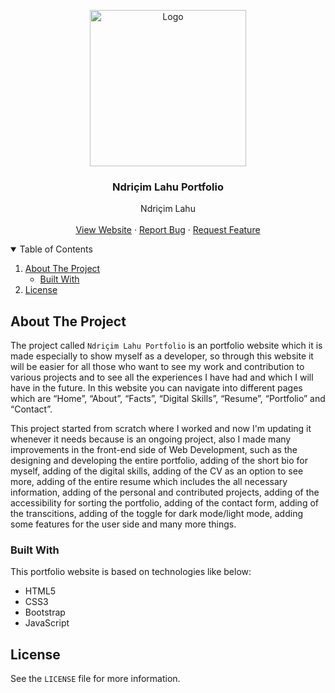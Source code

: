 <!-- PROJECT LOGO -->
<p align="center">
  <img src="https://github.com/ndriqimlahu/ndriqim-lahu-portfolio/blob/main/assets/portfolio/NdriqimLahuPortfolio.png" alt="Logo" width="250" height="250">
  <h3 align="center">Ndriçim Lahu Portfolio</h3>
  <p align="center">
    Ndriçim Lahu
    <br>
    <br>
    <a href="https://ndriqimlahu.ml">View Website</a>
    ·
    <a href="https://github.com/ndriqimlahu/ndriqim-lahu-portfolio/issues">Report Bug</a>
    ·
    <a href="https://github.com/ndriqimlahu/ndriqim-lahu-portfolio/issues">Request Feature</a>
  </p>
</p>


<!-- TABLE OF CONTENTS -->
<details open="open">
  <summary>Table of Contents</summary>
  <ol>
    <li>
      <a href="#about-the-project">About The Project</a>
      <ul>
        <li><a href="#built-with">Built With</a></li>
      </ul>
    </li>
    <li><a href="#license">License</a></li>
  </ol>
</details>


<!-- ABOUT THE PROJECT -->
## About The Project

The project called `Ndriçim Lahu Portfolio` is an portfolio website which it is made especially to show myself as a developer, so through this website it will be easier for all those who want to see my work and contribution to various projects and to see all the experiences I have had and which I will have in the future. In this website you can navigate into different pages which are “Home”, “About”, “Facts”, “Digital Skills”, “Resume”, “Portfolio” and “Contact”.

This project started from scratch where I worked and now I'm updating it whenever it needs because is an ongoing project, also I made many improvements in the front-end side of Web Development, such as the designing and developing the entire portfolio, adding of the short bio for myself, adding of the digital skills, adding of the CV as an option to see more, adding of the entire resume which includes the all necessary information, adding of the personal and contributed projects, adding of the accessibility for sorting the portfolio, adding of the contact form, adding of the transcitions, adding of the toggle for dark mode/light mode, adding some features for the user side and many more things.


### Built With

This portfolio website is based on technologies like below:

* HTML5
* CSS3
* Bootstrap
* JavaScript


<!-- LICENSE -->
## License

See the `LICENSE` file for more information.
